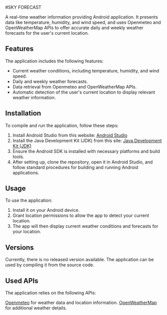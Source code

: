 #SKY FORECAST

A real-time weather information providing Android application. It presents data like temperature, humidity, and wind speed, and uses Openmeteo and OpenWeatherMap APIs to offer accurate daily and weekly weather forecasts for the user's current location.

## Features
The application includes the following features:

- Current weather conditions, including temperature, humidity, and wind speed.
- Daily and weekly weather forecasts.
- Data retrieval from Openmeteo and OpenWeatherMap APIs.
- Automatic detection of the user's current location to display relevant weather information.

## Installation
To compile and run the application, follow these steps:

1. Install Android Studio from this website: [Android Studio](https://developer.android.com/studio)
2. Install the Java Development Kit (JDK) from this site: [Java Development Kit (JDK)](https://www.oracle.com/java/technologies/javase-downloads.html)
3. Ensure the Android SDK is installed with necessary platforms and build tools.
4. After setting up, clone the repository, open it in Android Studio, and follow standard procedures for building and running Android applications.

## Usage
To use the application:

1. Install it on your Android device.
2. Grant location permissions to allow the app to detect your current location.
3. The app will then display current weather conditions and forecasts for your location.

## Versions
Currently, there is no released version available. The application can be used by compiling it from the source code.

## Used APIs
The application relies on the following APIs:

[Openmeteo](https://open-meteo.com/) for weather data and location information.
[OpenWeatherMap](https://openweathermap.org/) for additional weather details.
